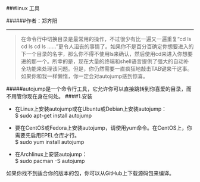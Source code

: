 ###linux 工具

######作者：郑齐阳


----------


>在命令行中切换目录是最常用的操作，不过很少有比一遍又一遍重复“cd ls cd ls cd ls ……”更令人沮丧的事情了。如果你不是百分百确定你想要进入的下一个目录的名字，那么你不得不使用ls来确认，然后使用cd来进入你想要进的那一个。所幸的是，现在大量的终端和shell语言提供了强大的自动补全功能来处理该问题。但是，你仍然需要一直疯狂地敲击TAB键来干这事。如果你和我一样懒惰，你一定会对autojump感到惊喜。

#####autojump是一个命令行工具，它允许你可以直接跳转到你喜爱的目录，而不用管你现在身在何处。
####1.安装
+ 在Linux上安装autojump或在Ubuntu或Debian上安装autojump：<br>
$ sudo apt-get install autojump

+ 要在CentOS或Fedora上安装autojump，请使用yum命令。在CentOS上，你需要先启用EPEL仓库才行。<br>
$ sudo yum install autojump
+ 在Archlinux上安装autojump：<br>
$ sudo pacman -S autojump

如果你找不到适合你的版本的包，你可以从GitHub上下载源码包来编译。




